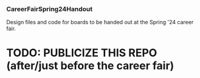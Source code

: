 ### CareerFairSpring24Handout
Design files and code for boards to be handed out at the Spring '24 career fair.
# TODO: PUBLICIZE THIS REPO (after/just before the career fair)